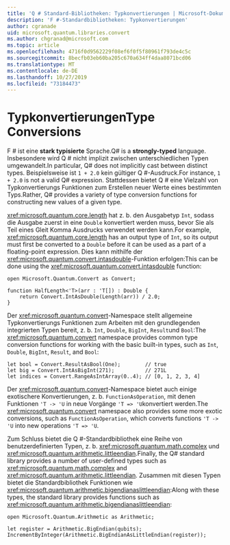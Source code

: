 ```yaml
---
title: 'Q # Standard-Bibliotheken: Typkonvertierungen | Microsoft-Dokumentation'
description: 'F #-Standardbibliotheken: Typkonvertierungen'
author: cgranade
uid: microsoft.quantum.libraries.convert
ms.author: chgranad@microsoft.com
ms.topic: article
ms.openlocfilehash: 4716f0d9562229f08ef6f0f5f80961f793de4c5c
ms.sourcegitcommit: 8becfb03eb60ba205c670a634ff4daa8071bcd06
ms.translationtype: MT
ms.contentlocale: de-DE
ms.lasthandoff: 10/27/2019
ms.locfileid: "73184473"
---
```

# <a name="type-conversions"></a><span data-ttu-id="3ddbe-103">Typkonvertierungen</span><span class="sxs-lookup"><span data-stu-id="3ddbe-103">Type Conversions</span></span> #

<span data-ttu-id="3ddbe-104">F # ist eine **stark typisierte** Sprache.</span><span class="sxs-lookup"><span data-stu-id="3ddbe-104">Q# is a **strongly-typed** language.</span></span>
<span data-ttu-id="3ddbe-105">Insbesondere wird Q # nicht implizit zwischen unterschiedlichen Typen umgewandelt.</span><span class="sxs-lookup"><span data-stu-id="3ddbe-105">In particular, Q# does not implicitly cast between distinct types.</span></span> <span data-ttu-id="3ddbe-106">Beispielsweise ist `1 + 2.0` kein gültiger Q #-Ausdruck.</span><span class="sxs-lookup"><span data-stu-id="3ddbe-106">For instance, `1 + 2.0` is not a valid Q# expression.</span></span>
<span data-ttu-id="3ddbe-107">Stattdessen bietet Q # eine Vielzahl von Typkonvertierungs Funktionen zum Erstellen neuer Werte eines bestimmten Typs.</span><span class="sxs-lookup"><span data-stu-id="3ddbe-107">Rather, Q# provides a variety of type conversion functions for constructing new values of a given type.</span></span>

<span data-ttu-id="3ddbe-108"><xref:microsoft.quantum.core.length> hat z. b. den Ausgabetyp `Int`, sodass die Ausgabe zuerst in eine `Double` konvertiert werden muss, bevor Sie als Teil eines Gleit Komma Ausdrucks verwendet werden kann.</span><span class="sxs-lookup"><span data-stu-id="3ddbe-108">For example, <xref:microsoft.quantum.core.length> has an output type of `Int`, so its output must first be converted to a `Double` before it can be used as a part of a floating-point expression.</span></span>
<span data-ttu-id="3ddbe-109">Dies kann mithilfe der <xref:microsoft.quantum.convert.intasdouble>-Funktion erfolgen:</span><span class="sxs-lookup"><span data-stu-id="3ddbe-109">This can be done using the <xref:microsoft.quantum.convert.intasdouble> function:</span></span>

```qsharp
open Microsoft.Quantum.Convert as Convert;

function HalfLength<'T>(arr : 'T[]) : Double {
    return Convert.IntAsDouble(Length(arr)) / 2.0;
}
```

<span data-ttu-id="3ddbe-110">Der <xref:microsoft.quantum.convert>-Namespace stellt allgemeine Typkonvertierungs Funktionen zum Arbeiten mit den grundlegenden integrierten Typen bereit, z. b. `Int`, `Double`, `BigInt`, `Result`und `Bool`:</span><span class="sxs-lookup"><span data-stu-id="3ddbe-110">The <xref:microsoft.quantum.convert> namespace provides common type conversion functions for working with the basic built-in types, such as `Int`, `Double`, `BigInt`, `Result`, and `Bool`:</span></span>

```qsharp
let bool = Convert.ResultAsBool(One);        // true
let big = Convert.IntAsBigInt(271);          // 271L
let indices = Convert.RangeAsIntArray(0..4); // [0, 1, 2, 3, 4]
```

<span data-ttu-id="3ddbe-111">Der <xref:microsoft.quantum.convert>-Namespace bietet auch einige exotischere Konvertierungen, z. b. `FunctionAsOperation`, mit denen Funktionen `'T -> 'U` in neue Vorgänge `'T => 'U`konvertiert werden.</span><span class="sxs-lookup"><span data-stu-id="3ddbe-111">The <xref:microsoft.quantum.convert> namespace also provides some more exotic conversions, such as `FunctionAsOperation`, which converts functions `'T -> 'U` into new operations `'T => 'U`.</span></span>

<span data-ttu-id="3ddbe-112">Zum Schluss bietet die Q #-Standardbibliothek eine Reihe von benutzerdefinierten Typen, z. b. <xref:microsoft.quantum.math.complex> und <xref:microsoft.quantum.arithmetic.littleendian>.</span><span class="sxs-lookup"><span data-stu-id="3ddbe-112">Finally, the Q# standard library provides a number of user-defined types such as <xref:microsoft.quantum.math.complex> and <xref:microsoft.quantum.arithmetic.littleendian>.</span></span>
<span data-ttu-id="3ddbe-113">Zusammen mit diesen Typen bietet die Standardbibliothek Funktionen wie <xref:microsoft.quantum.arithmetic.bigendianaslittleendian>:</span><span class="sxs-lookup"><span data-stu-id="3ddbe-113">Along with these types, the standard library provides functions such as <xref:microsoft.quantum.arithmetic.bigendianaslittleendian>:</span></span>

```Q#
open Microsoft.Quantum.Arithmetic as Arithmetic;

let register = Arithmetic.BigEndian(qubits);
IncrementByInteger(Arithmetic.BigEndianAsLittleEndian(register));
```
